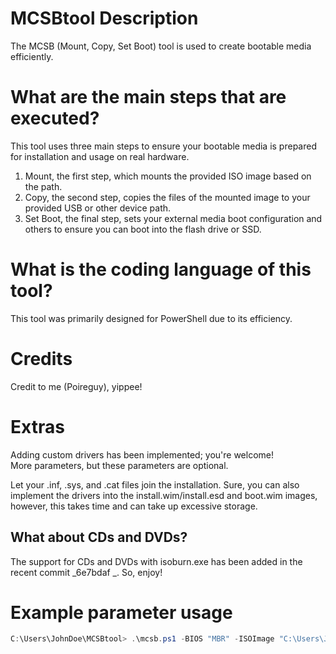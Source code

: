 # MCSBtool Description
The MCSB (Mount, Copy, Set Boot) tool is used to create bootable media efficiently.

# What are the main steps that are executed?
This tool uses three main steps to ensure your bootable media is prepared for installation and usage on real hardware.
1. Mount, the first step, which mounts the provided ISO image based on the path.
2. Copy, the second step, copies the files of the mounted image to your provided USB or other device path.
3. Set Boot, the final step, sets your external media boot configuration and others to ensure you can boot into the flash drive or SSD.

# What is the coding language of this tool?
This tool was primarily designed for PowerShell due to its efficiency.

# Credits
Credit to me (Poireguy), yippee!

# Extras
Adding custom drivers has been implemented; you're welcome!
<br>More parameters, but these parameters are optional.

Let your .inf, .sys, and .cat files join the installation. Sure, you can also implement the
drivers into the install.wim/install.esd and boot.wim images, however, this takes time and can take up
excessive storage.

## What about CDs and DVDs?
The support for CDs and DVDs with isoburn.exe has been added in the recent commit _6e7bdaf
_. So, enjoy!

# Example parameter usage
```PowerShell
C:\Users\JohnDoe\MCSBtool> .\mcsb.ps1 -BIOS "MBR" -ISOImage "C:\Users\JohnDoe\images\Windows11.iso" -DrvPath "C:\Users\JohnDoe\MyDrivers\" -USBPath "F:\"
```
